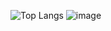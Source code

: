 ![Top Langs](https://github-readme-stats-nine-cyan-35.vercel.app/api/top-langs/?username=enriquemondragon&size_weight=0.5&count_weight=0.5&langs_count=20&&layout=compact&hide=jupyter%20notebook,html,makefile,css,swift,ruby)
![image](https://github.com/enriquemondragon/enriquemondragon/assets/101150878/befe5e07-0fab-4fcb-ae1c-25f80586a2d2)


<!--
**enriquemondragon/enriquemondragon** is a ✨ _special_ ✨ repository because its `README.md` (this file) appears on your GitHub profile.

Here are some ideas to get you started:

- 🔭 I’m currently working on ...
- 🌱 I’m currently learning ...
- 👯 I’m looking to collaborate on ...
- 🤔 I’m looking for help with ...
- 💬 Ask me about ...
- 📫 How to reach me: ...
- 😄 Pronouns: ...
- ⚡ Fun fact: ...
-->
